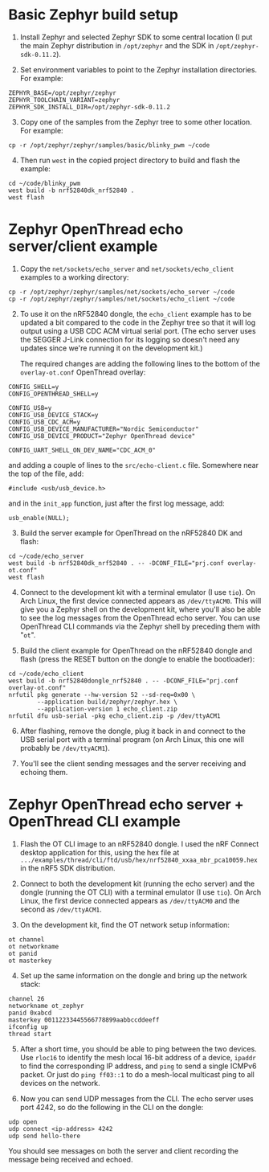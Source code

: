 # Basic Zephyr build setup

1. Install Zephyr and selected Zephyr SDK to some central location (I
   put the main Zephyr distribution in `/opt/zephyr` and the SDK in
   `/opt/zephyr-sdk-0.11.2`).

2. Set environment variables to point to the Zephyr installation
   directories. For example:

```
ZEPHYR_BASE=/opt/zephyr/zephyr
ZEPHYR_TOOLCHAIN_VARIANT=zephyr
ZEPHYR_SDK_INSTALL_DIR=/opt/zephyr-sdk-0.11.2
```

3. Copy one of the samples from the Zephyr tree to some other
   location. For example:

```
cp -r /opt/zephyr/zephyr/samples/basic/blinky_pwm ~/code
```

4. Then run `west` in the copied project directory to build and flash
   the example:

```
cd ~/code/blinky_pwm
west build -b nrf52840dk_nrf52840 .
west flash
```

# Zephyr OpenThread echo server/client example

1. Copy the `net/sockets/echo_server` and `net/sockets/echo_client`
   examples to a working directory:

```
cp -r /opt/zephyr/zephyr/samples/net/sockets/echo_server ~/code
cp -r /opt/zephyr/zephyr/samples/net/sockets/echo_client ~/code
```

2. To use it on the nRF52840 dongle, the `echo_client` example has to
   be updated a bit compared to the code in the Zephyr tree so that it
   will log output using a USB CDC ACM virtual serial port. (The echo
   server uses the SEGGER J-Link connection for its logging so doesn't
   need any updates since we're running it on the development kit.)

   The required changes are adding the following lines to the bottom
   of the `overlay-ot.conf` OpenThread overlay:

```
CONFIG_SHELL=y
CONFIG_OPENTHREAD_SHELL=y

CONFIG_USB=y
CONFIG_USB_DEVICE_STACK=y
CONFIG_USB_CDC_ACM=y
CONFIG_USB_DEVICE_MANUFACTURER="Nordic Semiconductor"
CONFIG_USB_DEVICE_PRODUCT="Zephyr OpenThread device"

CONFIG_UART_SHELL_ON_DEV_NAME="CDC_ACM_0"
```

   and adding a couple of lines to the `src/echo-client.c` file.
   Somewhere near the top of the file, add:

```
#include <usb/usb_device.h>
```

   and in the `init_app` function, just after the first log message,
   add:

```
usb_enable(NULL);
```

3. Build the server example for OpenThread on the nRF52840 DK and
   flash:

```
cd ~/code/echo_server
west build -b nrf52840dk_nrf52840 . -- -DCONF_FILE="prj.conf overlay-ot.conf"
west flash
```

4. Connect to the development kit with a terminal emulator (I use
   `tio`). On Arch Linux, the first device connected appears as
   `/dev/ttyACM0`. This will give you a Zephyr shell on the
   development kit, where you'll also be able to see the log messages
   from the OpenThread echo server. You can use OpenThread CLI
   commands via the Zephyr shell by preceding them with "`ot`".

5. Build the client example for OpenThread on the nRF52840 dongle and
   flash (press the RESET button on the dongle to enable the
   bootloader):

```
cd ~/code/echo_client
west build -b nrf52840dongle_nrf52840 . -- -DCONF_FILE="prj.conf overlay-ot.conf"
nrfutil pkg generate --hw-version 52 --sd-req=0x00 \
        --application build/zephyr/zephyr.hex \
        --application-version 1 echo_client.zip
nrfutil dfu usb-serial -pkg echo_client.zip -p /dev/ttyACM1
```

6. After flashing, remove the dongle, plug it back in and connect to
   the USB serial port with a terminal program (on Arch Linux, this
   one will probably be `/dev/ttyACM1`).

7. You'll see the client sending messages and the server receiving and
   echoing them.


# Zephyr OpenThread echo server + OpenThread CLI example

1. Flash the OT CLI image to an nRF52840 dongle. I used the nRF
   Connect desktop application for this, using the hex file at
   `.../examples/thread/cli/ftd/usb/hex/nrf52840_xxaa_mbr_pca10059.hex`
   in the nRF5 SDK distribution.

2. Connect to both the development kit (running the echo server) and
   the dongle (running the OT CLI) with a terminal emulator (I use
   `tio`). On Arch Linux, the first device connected appears as
   `/dev/ttyACM0` and the second as `/dev/ttyACM1`.

3. On the development kit, find the OT network setup information:

```
ot channel
ot networkname
ot panid
ot masterkey
```

4. Set up the same information on the dongle and bring up the network
   stack:

```
channel 26
networkname ot_zephyr
panid 0xabcd
masterkey 00112233445566778899aabbccddeeff
ifconfig up
thread start
```

5. After a short time, you should be able to ping between the two
   devices. Use `rloc16` to identify the mesh local 16-bit address of
   a device, `ipaddr` to find the corresponding IP address, and `ping`
   to send a single ICMPv6 packet. Or just do `ping ff03::1` to do a
   mesh-local multicast ping to all devices on the network.

6. Now you can send UDP messages from the CLI. The echo server uses
   port 4242, so do the following in the CLI on the dongle:

```
udp open
udp connect <ip-address> 4242
udp send hello-there
```

  You should see messages on both the server and client recording the
  message being received and echoed.
